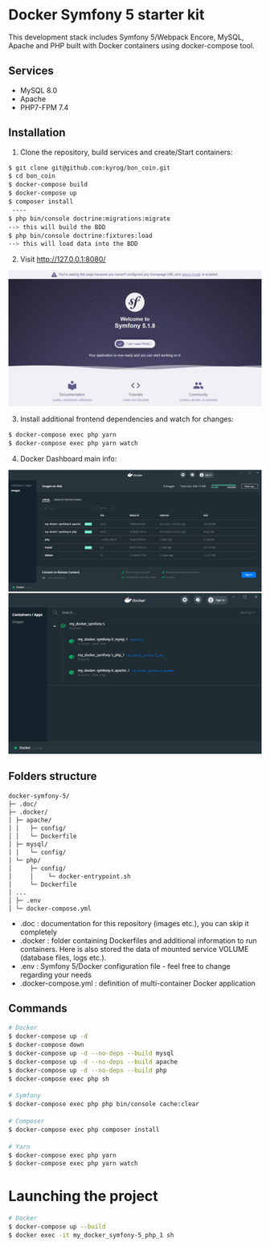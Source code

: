 # Docker Symfony 5 starter kit 

This development stack includes Symfony 5/Webpack Encore, MySQL, Apache and PHP built with Docker containers using docker-compose tool.

## Services

- MySQL 8.0
- Apache
- PHP7-FPM 7.4

## Installation
1. Clone the repository, build services and create/Start containers:
```sh
$ git clone git@github.com:kyrog/bon_coin.git
$ cd bon_coin
$ docker-compose build
$ docker-compose up
$ composer install
 ----
$ php bin/console doctrine:migrations:migrate
--> this will build the BDD
$ php bin/console doctrine:fixtures:load
--> this will load data into the BDD
```

2. Visit http://127.0.0.1:8080/

![Symfony 5 localhost](.doc/symfony-localhost.png)


3. Install additional frontend dependencies and watch for changes: 
```sh
$ docker-compose exec php yarn
$ docker-compose exec php yarn watch
```

4. Docker Dashboard main info: 

![Docker Images](.doc/docker-images.png)
![Docker Containers](.doc/docker-containers.png)

## Folders structure

```text
docker-symfony-5/
├─ .doc/
├─ .docker/
│ ├─ apache/
│ │   ├─ config/
│ │   └─ Dockerfile
│ ├─ mysql/
│ │   └─ config/
│ └─ php/
│     ├─ config/
│     │    └─ docker-entrypoint.sh
│     └─ Dockerfile
│ ...
│ ├─ .env
│ └─ docker-compose.yml
```

- .doc : documentation for this repository (images etc.), you can skip it completely
- .docker : folder containing Dockerfiles and additional information to run containers. Here is also stored the data of mounted service VOLUME (database files, logs etc.).
- .env : Symfony 5/Docker configuration file - feel free to change regarding your needs
- .docker-compose.yml : definition of multi-container Docker application


## Commands

```sh
# Docker
$ docker-compose up -d
$ docker-compose down
$ docker-compose up -d --no-deps --build mysql
$ docker-compose up -d --no-deps --build apache
$ docker-compose up -d --no-deps --build php
$ docker-compose exec php sh

# Symfony
$ docker-compose exec php php bin/console cache:clear

# Composer
$ docker-compose exec php composer install

# Yarn
$ docker-compose exec php yarn
$ docker-compose exec php yarn watch
```
# Launching the project 

```sh
# Docker
$ docker-compose up --build
$ docker exec -it my_docker_symfony-5_php_1 sh
```

